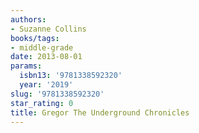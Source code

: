 ```yaml
---
authors:
- Suzanne Collins
books/tags:
- middle-grade
date: 2013-08-01
params:
  isbn13: '9781338592320'
  year: '2019'
slug: '9781338592320'
star_rating: 0
title: Gregor The Underground Chronicles
---
```


<!--more-->